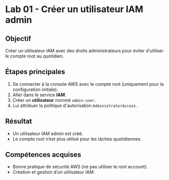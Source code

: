 # Lab 01 - Créer un utilisateur IAM admin

## Objectif
Créer un utilisateur IAM avec des droits administrateurs pour éviter d’utiliser le compte root au quotidien.

## Étapes principales
1. Se connecter à la console AWS avec le compte root (uniquement pour la configuration initiale).
2. Aller dans le service **IAM**.
3. Créer un **utilisateur** nommé `admin-user`.
4. Lui attribuer la politique d'autorisation `AdministratorAccess`.

## Résultat
- Un utilisateur IAM admin est créé.
- Le compte root n’est plus utilisé pour les tâches quotidiennes.

## Compétences acquises
- Bonne pratique de sécurité AWS (ne pas utiliser le root account).
- Création et gestion d’un utilisateur IAM.
